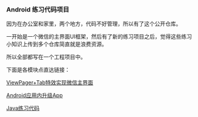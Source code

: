 ### Android 练习代码项目

因为在办公室和家里，两个地方，代码不好管理，所以有了这个公开仓库。

一开始是一个微信的主界面UI框架，然后有了新的练习项目之后，觉得这些练习小知识上传到多个仓库简直就是浪费资源。

所以全部都写在一个工程项目中。

下面是各模块点直达链接：

[ViewPager+Tab特效实现微信主界面](https://github.com/Chenstyle/WechatMainInterface/blob/master/app)

[Android应用内升级App](https://github.com/Chenstyle/WechatMainInterface/blob/master/appupdater)

[Java练习代码](https://github.com/Chenstyle/WechatMainInterface/blob/master/exercise)